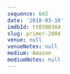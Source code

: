 ```yaml
---
sequence: 642
date: '2018-03-10'
imdbId: tt0390384
slug: primer-2004
venue: null
venueNotes: null
medium: Amazon
mediumNotes: null
---
```


